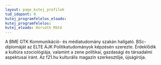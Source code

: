 ```yaml
---
layout: page_kutej_profilok
tud_idopont: 0
kutej_programfelelos_eloado: 
kutej_programfelelos: 
kutej_eloado: Horváth Máté
---
```

A BME GTK Kommunikáció- és médiatudomány szakán hallgató. BSc-diplomáját az ELTE ÁJK Politikatudományok képzésén szerezte. Érdeklődik a kultúra szociológiája, valamint a zene politikai, gazdasági és társadalmi aspektusai iránt. 
Az f21.hu kulturális magazin szerkesztője, újságírója.